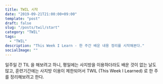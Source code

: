 ```yaml
---
title: TWIL 시작
date: "2019-09-21T21:00:00+09:00"
template: "post"
draft: false
slug: "/posts/twil/start"
category: "TWIL"
tags:
  - "TWIL"
description: "This Week I Learn - 한 주간 배운 내용 정리를 시작해본다."
socialImage: ""
---
```


일주일 간 TIL 을 해보려고 하니, 평일에는 사지방을 이용하더라도 배운 것이 없는 날도 많고, 훈련기간에는 사지방 이용이 제한되어서 TWIL (This Week I Learned) 로 한 주를 정리해보려고 한다.

